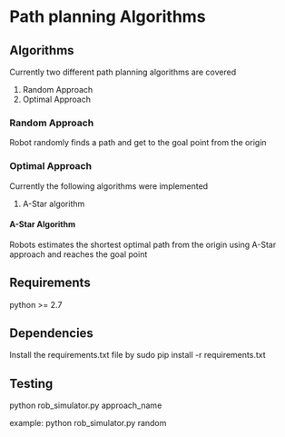 # Path planning Algorithms

## Algorithms

Currently two different path planning algorithms are covered

1. Random Approach
2. Optimal Approach

### Random Approach

Robot randomly finds a path and get to the goal point from the origin

### Optimal Approach

Currently the following algorithms were implemented

1. A-Star algorithm

#### A-Star Algorithm

Robots estimates the shortest optimal path from the origin using A-Star approach and reaches the goal point

## Requirements

python >= 2.7

## Dependencies

Install the requirements.txt file by sudo pip install -r requirements.txt

## Testing

python rob_simulator.py approach_name

example: python rob_simulator.py random


